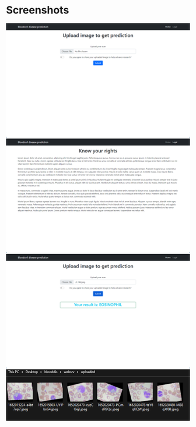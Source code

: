 # Screenshots

![](screenshots/home.png)
![](screenshots/legal_lipsum.png)
![](screenshots/home_prediction.png)
![](screenshots/uploaded.png)
